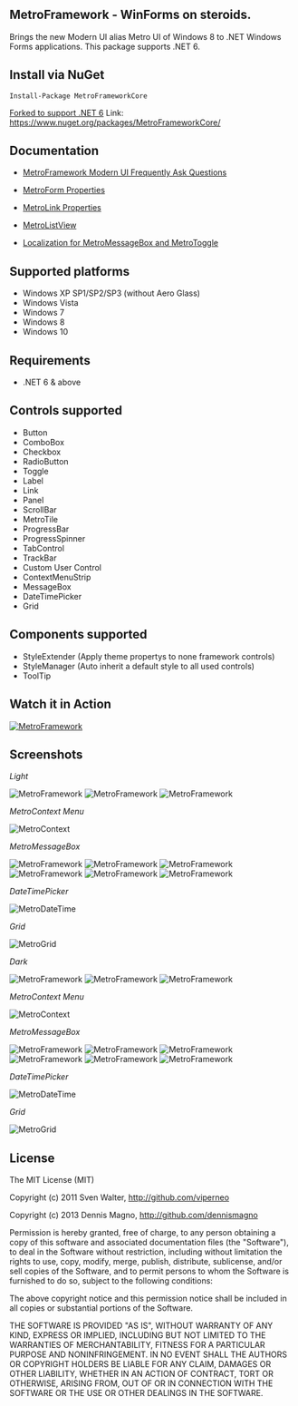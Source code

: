 MetroFramework - WinForms on steroids.
--------------------------------------

Brings the new Modern UI alias Metro UI of Windows 8 to .NET Windows Forms applications. This package supports .NET 6.

Install via NuGet 
------------------
    Install-Package MetroFrameworkCore

[Forked to support .NET 6](http://denricdenise.info/2016/07/metroframework-modern-ui-version-1-4-0/)
Link: https://www.nuget.org/packages/MetroFrameworkCore/

Documentation
-------------------
* [MetroFramework Modern UI Frequently Ask Questions](http://denricdenise.info/metroframework-faq/)

* [MetroForm Properties](http://denricdenise.info/2015/07/metroframework-modern-ui-metroform-properties/)
* [MetroLink Properties](http://denricdenise.info/2015/08/metrolink-properties-metroframework-modern-ui/)
* [MetroListView](http://denricdenise.info/2016/01/metrolistview-is-coming-in-metroframework/)
* [Localization for MetroMessageBox and MetroToggle](http://denricdenise.info/2016/06/metromessagebox-localized-preview/)

Supported platforms
-------------------
* Windows XP SP1/SP2/SP3 (without Aero Glass)
* Windows Vista
* Windows 7
* Windows 8
* Windows 10

Requirements
------------
* .NET 6 & above

Controls supported
------------------
* Button
* ComboBox
* Checkbox
* RadioButton
* Toggle
* Label
* Link
* Panel
* ScrollBar
* MetroTile
* ProgressBar
* ProgressSpinner
* TabControl
* TrackBar
* Custom User Control
* ContextMenuStrip
* MessageBox
* DateTimePicker
* Grid

Components supported
------------------
* StyleExtender (Apply theme propertys to none framework controls)
* StyleManager (Auto inherit a default style to all used controls)
* ToolTip

Watch it in Action
----------
[![MetroFramework](http://i.imgur.com/PigyRpU.jpg)](http://youtu.be/2aR0OPzn1p0)

Screenshots
----------
*Light*

![MetroFramework](http://i.imgur.com/ix1FRru.jpg)
![MetroFramework](http://i.imgur.com/YXDDMT6.jpg)
![MetroFramework](http://i.imgur.com/2lsnqT4.jpg)

*MetroContext Menu*

![MetroContext](http://i.imgur.com/6k0E7yA.jpg)

*MetroMessageBox*

![MetroFramework](http://i.imgur.com/hGQeCAU.jpg)
![MetroFramework](http://i.imgur.com/2o3w0sn.jpg)
![MetroFramework](http://i.imgur.com/x6rSYmI.jpg)
![MetroFramework](http://i.imgur.com/P7E3EPd.jpg)
![MetroFramework](http://i.imgur.com/xem9sCO.jpg)
![MetroFramework](http://i.imgur.com/frhc99m.jpg)

*DateTimePicker*

![MetroDateTime](http://i.imgur.com/IPTQPBS.jpg)

*Grid*

![MetroGrid](http://i.imgur.com/MxP97bj.jpg)

*Dark*

![MetroFramework](http://i.imgur.com/Ho6WQpX.jpg)
![MetroFramework](http://i.imgur.com/f0S0I0z.jpg)
![MetroFramework](http://i.imgur.com/tYwfeq8.jpg)

*MetroContext Menu*

![MetroContext](http://i.imgur.com/dqOXrwR.jpg)

*MetroMessageBox*

![MetroFramework](http://i.imgur.com/lSyVdPg.jpg)
![MetroFramework](http://i.imgur.com/rsNpkHP.jpg)
![MetroFramework](http://i.imgur.com/9fMa7VI.jpg)
![MetroFramework](http://i.imgur.com/qSzeXsw.jpg)
![MetroFramework](http://i.imgur.com/YksXEjN.jpg)
![MetroFramework](http://i.imgur.com/6gASnLa.jpg)

*DateTimePicker*

![MetroDateTime](http://i.imgur.com/Y5eNKqj.jpg)

*Grid*

![MetroGrid](http://i.imgur.com/9LrswVO.jpg)

License
-------

The MIT License (MIT)

Copyright (c) 2011 Sven Walter, http://github.com/viperneo

Copyright (c) 2013 Dennis Magno, http://github.com/dennismagno

Permission is hereby granted, free of charge, to any person obtaining a copy of 
this software and associated documentation files (the "Software"), to deal in the 
Software without restriction, including without limitation the rights to use, copy, 
modify, merge, publish, distribute, sublicense, and/or sell copies of the Software, 
and to permit persons to whom the Software is furnished to do so, subject to the 
following conditions:

The above copyright notice and this permission notice shall be included in 
all copies or substantial portions of the Software.

THE SOFTWARE IS PROVIDED "AS IS", WITHOUT WARRANTY OF ANY KIND, EXPRESS OR IMPLIED, 
INCLUDING BUT NOT LIMITED TO THE WARRANTIES OF MERCHANTABILITY, FITNESS FOR A 
PARTICULAR PURPOSE AND NONINFRINGEMENT. IN NO EVENT SHALL THE AUTHORS OR COPYRIGHT 
HOLDERS BE LIABLE FOR ANY CLAIM, DAMAGES OR OTHER LIABILITY, WHETHER IN AN ACTION OF 
CONTRACT, TORT OR OTHERWISE, ARISING FROM, OUT OF OR IN CONNECTION WITH THE SOFTWARE 
OR THE USE OR OTHER DEALINGS IN THE SOFTWARE.
